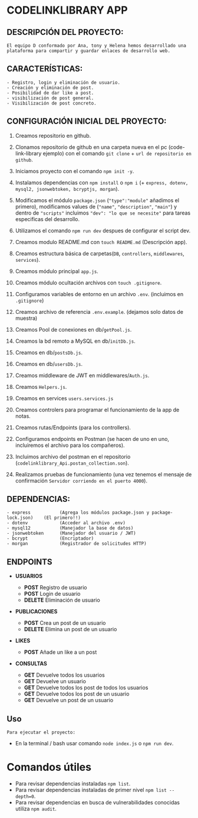 # CODELINKLIBRARY APP

## DESCRIPCIÓN DEL PROYECTO:

    El equipo D conformado por Ana, tony y Helena hemos desarrollado una plataforma para compartir y guardar enlaces de desarrollo web.

## CARACTERÍSTICAS:

    - Registro, login y eliminación de usuario.
    - Creación y eliminación de post.
    - Posibilidad de dar like a post.
    - visibilización de post general.
    - Visibilización de post concreto.

## CONFIGURACIÓN INICIAL DEL PROYECTO:

1. Creamos repositorio en github.

2. Clonamos repositorio de github en una carpeta nueva en el pc (code-link-library ejemplo) con el comando `git clone` + `url de repositorio en github`.

3. Iniciamos proyecto con el comando `npm init -y`.
4. Instalamos dependencias con `npm install` o `npm i` (+ `express, dotenv, mysql2, jsonwebtoken, bcryptjs, morgan`).

5. Modificamos el módulo `package.json` (`"type":"module"` añadimos el primero), modificamos values de (`"name"`, `"description"`, `"main"`) y dentro de `"scripts"` incluimos `"dev": "lo que se necesite"` para tareas especificas del desarrollo.

6. Utilizamos el comando `npm run dev` despues de configurar el script dev.

7. Creamos modulo README.md con `touch README.md` (Descripción app).

8. Creamos estructura básica de carpetas(`DB`, `controllers`, `middlewares`, `services`).

9. Creamos módulo principal `app.js`.

10. Creamos módulo ocultación archivos con `touch .gitignore`.

11. Configuramos variables de entorno en un archivo `.env`. (incluimos en `.gitignore`)

12. Creamos archivo de referencia `.env.example`. (dejamos solo datos de muestra)

13. Creamos Pool de conexiones en db/`getPool.js`.

14. Creamos la bd remoto a MySQL en db/`initDb.js`.

15. Creamos en db/`postsDb.js`.

16. Creamos en db/`usersDb.js`.

17. Creamos middleware de JWT en middlewares/`Auth.js`.

18. Creamos `Helpers.js`.

19. Creamos en services `users.services.js`

20. Creamos controlers para programar el funcionamiento de la app de notas.

21. Creamos rutas/Endpoints (para los controllers).

22. Configuramos endpoints en Postman (se hacen de uno en uno, incluiremos el archivo para los compañeros).

23. Incluimos archivo del postman en el repositorio (`codelinklibrary_Api.postan_collection.son`).

24. Realizamos pruebas de funcionamiento (una vez tenemos el mensaje de confirmación `Servidor corriendo en el puerto 4000`).

## DEPENDENCIAS:

    - express           (Agrega los módulos package.json y package-lock.json)    (El primero!!)
    - dotenv            (Acceder al archivo .env)
    - mysql12           (Manejador la base de datos)
    - jsonwebtoken      (Manejador del usuario / JWT)
    - bcrypt            (Encriptador)
    - morgan            (Registrador de solicitudes HTTP)

## ENDPOINTS

- **USUARIOS**

  - **POST** Registro de usuario
  - **POST** Login de usuario
  - **DELETE** Eliminación de usuario

- **PUBLICACIONES**

  - **POST** Crea un post de un usuario
  - **DELETE** Elimina un post de un usuario

- **LIKES**

  - **POST** Añade un like a un post

- **CONSULTAS**

  - **GET** Devuelve todos los usuarios
  - **GET** Devuelve un usuario
  - **GET** Devuelve todos los post de todos los usuarios
  - **GET** Devuelve todos los post de un usuario
  - **GET** Devuelve un post de un usuario

## Uso

    Para ejecutar el proyecto:

- En la terminal / bash usar comando `node index.js` o `npm run dev`.

# Comandos útiles

- Para revisar dependencias instaladas `npm list`.
- Para revisar dependencias instaladas de primer nivel `npm list --depth=0`.
- Para revisar dependencias en busca de vulnerabilidades conocidas utiliza `npm audit`.
